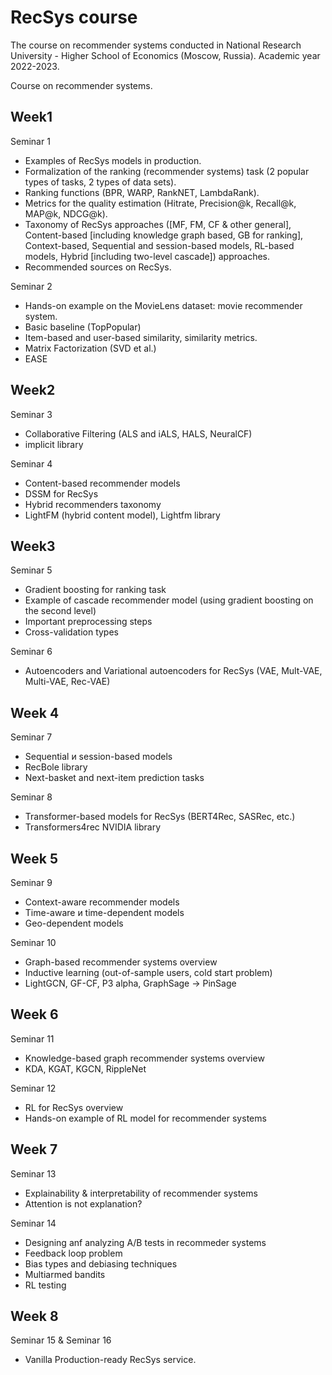 # RecSys course
The course on recommender systems conducted in National Research University - Higher School of Economics (Moscow, Russia). Academic year 2022-2023. 

Course on recommender systems.

Week1
-----

Seminar 1
- Examples of RecSys models in production.
- Formalization of the ranking (recommender systems) task (2 popular types of tasks, 2 types of data sets). 
- Ranking functions (BPR, WARP, RankNET, LambdaRank).
- Metrics for the quality estimation (Hitrate, Precision@k, Recall@k, MAP@k, NDCG@k).
- Taxonomy of RecSys approaches ([MF, FM, CF & other general], Content-based [including knowledge graph based, GB for ranking], Context-based, Sequential and session-based models, RL-based models, Hybrid [including two-level cascade]) approaches.
- Recommended sources on RecSys.

Seminar 2
- Hands-on example on the MovieLens dataset: movie recommender system. 
- Basic baseline (TopPopular)
- Item-based and user-based similarity, similarity metrics. 
- Matrix Factorization (SVD et al.)
- EASE

Week2
-----
Seminar 3
- Collaborative Filtering (ALS and iALS, HALS, NeuralCF) 
- implicit library

Seminar 4
- Content-based recommender models
- DSSM for RecSys
- Hybrid recommenders taxonomy
- LightFM (hybrid content model), Lightfm library

Week3
-----
Seminar 5
- Gradient boosting for ranking task
- Example of cascade recommender model (using gradient boosting on the second level)
- Important preprocessing steps
- Cross-validation types

Seminar 6
- Autoencoders and Variational autoencoders for RecSys (VAE, Mult-VAE, Multi-VAE, Rec-VAE)

Week 4
------
Seminar 7
- Sequential и session-based models
- RecBole library
- Next-basket and next-item prediction tasks

Seminar 8
- Transformer-based models for RecSys (BERT4Rec, SASRec, etc.)
- Transformers4rec NVIDIA library

Week 5
--------
Seminar 9
- Context-aware recommender models
- Time-aware и time-dependent models
- Geo-dependent models

Seminar 10
- Graph-based recommender systems overview
- Inductive learning (out-of-sample users, cold start problem)
- LightGCN, GF-CF, P3 alpha, GraphSage -> PinSage

Week 6
-----
Seminar 11
- Knowledge-based graph recommender systems overview
- KDA, KGAT, KGCN, RippleNet

Seminar 12
- RL for RecSys overview
- Hands-on example of RL model for recommender systems

Week 7
-----
Seminar 13
- Explainability & interpretability of recommender systems
- Attention is not explanation? 

Seminar 14
- Designing anf analyzing A/B tests in recommeder systems
- Feedback loop problem
- Bias types and debiasing techniques
- Multiarmed bandits
- RL testing 

Week 8
-----
Seminar 15 & Seminar 16
- Vanilla Production-ready RecSys service.
